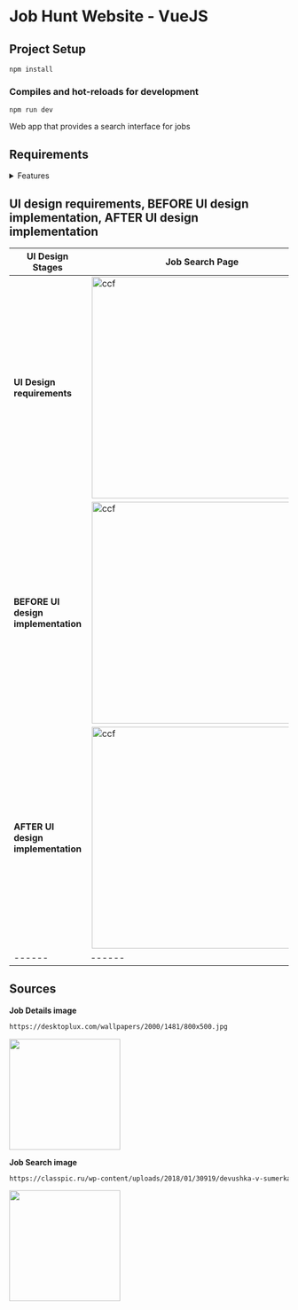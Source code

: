 # Job Hunt Website - VueJS

## Project Setup

```npm
npm install
```
### Compiles and hot-reloads for development

```npm
npm run dev
```

Web app that provides a search interface for jobs

## Requirements

<details> <summary> Features </summary>

- [x] Fetch job data from a mock API, using the JSON Provided to you.
- [x] Use VueJS to implement the front-end functionality.
- [x] Use Tailwind CSS,
- [x] Use Bootstrap, or a framework that you are comfortable with to make the web page mobile responsive.
- [x] Implement a search bar that allows the user to search for jobs by title. 
- [x] The search results should update dynamically as the user types.
- [x] Implement a dropdown for the Sort By field, with options to filter by highest salary and latest date. 
- [x] The search results should dynamically change on selection.
- [ ] Implement checkboxes that allow the user to filter the search results by category.
- [x] The categories should be fetched dynamically from the API data. 
- [x] The search results should dynamically change on selection.



<details><summary> Use VueJS to implement the front-end functionality. </summary>
<details> <summary> Job Search: </summary> 

- [x] Search by Job title
- [x] Sort by Date
- [x] Category sorting 
- [x] Display Job specifications: title, job ID - <span style="background-color: #FF0000"> not provided </span> , salary, posted <span style="background-color:#FFFF00"> X </span> days ago

</details>

<details> <summary> Job Details: </summary>

 Display the selected job in new page:
  
**1 Box**

  - [x] Job title
  - [x] Job ID - <span style="background-color: #FF0000"> not provided </span> 
  - [x] Location
  - [x] Salary
  - [x] Posted <span style="background-color:#FFFF00"> X </span> days ago

**2 Box**

- [x] Job description
- [x] Apply button

</details>

</details>

</details>

## UI design requirements, BEFORE UI design implementation, AFTER UI design implementation

| UI Design Stages| Job Search Page | Job Details Page | 
|------|------|------|
| **UI Design requirements**| <img alt="ccf" align="right" src="https://user-images.githubusercontent.com/74015697/227816642-6d75e362-3009-41a6-a146-88af4cbd07b3.png" width="400"> | <img alt="ccf" align="right" src="https://user-images.githubusercontent.com/74015697/227816591-568568db-3994-4527-8a2b-14522452e6ba.png" width="400"> |
| **BEFORE UI design implementation** | <img alt="ccf" align="right" src="https://user-images.githubusercontent.com/74015697/227816969-7a5013af-c361-4eac-806f-b8784c53b782.png" width="400"> | <img alt="ccf" align="right" src="https://user-images.githubusercontent.com/74015697/227817020-0c4d6c18-ae40-4f4e-93e6-442c50b22a35.png" width="400"> |
| **AFTER UI design implementation** | <img alt="ccf" align="right" src="" width="400"> | <img alt="ccf" align="right" src="" width="400"> |
|------|------|------|


## Sources

**Job Details image**

```html
https://desktoplux.com/wallpapers/2000/1481/800x500.jpg
```

<kbd>
<img src="https://desktoplux.com/wallpapers/2000/1481/800x500.jpg" width="200"/></kbd>

**Job Search image**

```html
https://classpic.ru/wp-content/uploads/2018/01/30919/devushka-v-sumerkah-derzhit-na-vytjanutyh-rukah-bengalskij-ogon.jpg
```

<kbd>
<img src="https://classpic.ru/wp-content/uploads/2018/01/30919/devushka-v-sumerkah-derzhit-na-vytjanutyh-rukah-bengalskij-ogon.jpg" width="200" /></kbd>
